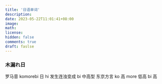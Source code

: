 ```yaml
---
title: '日语单词'
description:
date: 2023-05-22T11:01:41+08:00
image:
math:
license:
hidden: false
comments: true
draft: faslse
---
```


### 木漏れ日

罗马音 komorebi
日 hi 发生连浊变成 bi
中高型 东京方言 ko 高 more 低高 bi 高
